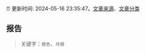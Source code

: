 :alarm_clock: 更新时间: 2024-05-16 23:35:47。[文章来源](/README.md)、[文章分类](/TAGS.md)

## 报告


> 关键字：`报告`、`月报`



